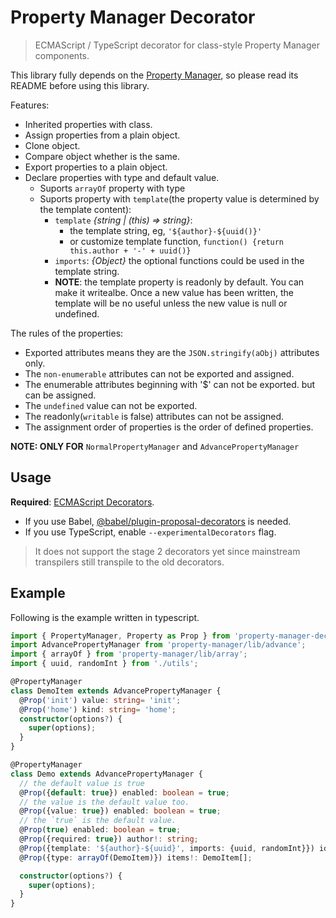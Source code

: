 # Property Manager Decorator

> ECMAScript / TypeScript decorator for class-style Property Manager components.

This library fully depends on the [Property Manager](https://github.com/snowyu/property-manager.js), so please read its README before using this library.

Features:

* Inherited properties with class.
* Assign properties from a plain object.
* Clone object.
* Compare object whether is the same.
* Export properties to a plain object.
* Declare properties with type and default value.
  * Suports `arrayOf` property with type
  * Suports property with `template`(the property value is determined by the template content):
    * `template` *{string | (this) => string}*:
      * the template string, eg, `'${author}-${uuid()}'`
      * or customize template function, `function() {return this.author + '-' + uuid()}`
    * `imports`: *{Object}* the optional functions could be used in the template string.
    * **NOTE**: the template property is readonly by default. You can make it writealbe.
      Once a new value has been written, the template will be no useful unless the new value is null or undefined.

The rules of the properties:

* Exported attributes means they are the `JSON.stringify(aObj)` attributes only.
* The `non-enumerable` attributes can not be exported and assigned.
* The enumerable attributes beginning with '$' can not be exported. but can be assigned.
* The `undefined` value can not be exported.
* The readonly(`writable` is false) attributes can not be assigned.
* The assignment order of properties is the order of defined properties.

**NOTE: ONLY FOR**  `NormalPropertyManager` and `AdvancePropertyManager`

## Usage

**Required**: [ECMAScript Decorators](https://github.com/tc39/proposal-decorators).

* If you use Babel, [@babel/plugin-proposal-decorators](https://babel.dev/docs/en/babel-plugin-proposal-decorators) is needed.
* If you use TypeScript, enable `--experimentalDecorators` flag.

> It does not support the stage 2 decorators yet since mainstream transpilers still transpile to the old decorators.

## Example

Following is the example written in typescript.

```ts
import { PropertyManager, Property as Prop } from 'property-manager-decorator';
import AdvancePropertyManager from 'property-manager/lib/advance';
import { arrayOf } from 'property-manager/lib/array';
import { uuid, randomInt } from './utils';

@PropertyManager
class DemoItem extends AdvancePropertyManager {
  @Prop('init') value: string= 'init';
  @Prop('home') kind: string= 'home';
  constructor(options?) {
    super(options);
  }
}

@PropertyManager
class Demo extends AdvancePropertyManager {
  // the default value is true
  @Prop({default: true}) enabled: boolean = true;
  // the value is the default value too.
  @Prop({value: true}) enabled: boolean = true;
  // the `true` is the default value.
  @Prop(true) enabled: boolean = true;
  @Prop({required: true}) author!: string;
  @Prop({template: '${author}-${uuid}', imports: {uuid, randomInt}}) id!: string;
  @Prop({type: arrayOf(DemoItem)}) items!: DemoItem[];

  constructor(options?) {
    super(options);
  }
}
```
